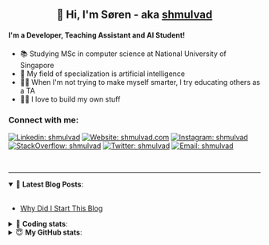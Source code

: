 <h2 align="center">
	👋 Hi, I'm Søren - aka <a href="https://shmulvad.com">shmulvad</a>
</h2>

#### I'm a Developer, Teaching Assistant and AI Student!
- 📚 Studying MSc in computer science at National University of Singapore
- 🧠 My field of specialization is artificial intelligence
- 👨‍🏫 When I'm not trying to make myself smarter, I try educating others as a TA
- 👨‍💻 I love to build my own stuff

### Connect with me:

[![Linkedin: shmulvad](https://img.shields.io/badge/shmulvad-blue?style=flat&logo=Linkedin&logoColor=white)][linkedin]
[![Website: shmulvad.com](https://img.shields.io/badge/shmulvad.com-47CCCC?&style=flat&logo=Google-Chrome&logoColor=white)][website]
[![Instagram: shmulvad](https://img.shields.io/badge/-@shmulvad-purple?style=flat&logo=Instagram&logoColor=white)][instagram]
[![StackOverflow: shmulvad](https://img.shields.io/badge/shmulvad-FE7A16?style=flat&logo=stack-overflow&logoColor=white)][stackOverflow]
[![Twitter: shmulvad](https://img.shields.io/badge/@shmulvad-1ca0f1?style=flat&logo=twitter&logoColor=white)][twitter]
[![Email: shmulvad](https://img.shields.io/badge/shmulvad-D14836?style=flat&logo=gmail&logoColor=white)][mail]

<br />

---

<details open>
 <summary>📕 <b>Latest Blog Posts</b>: </summary>

<br>

<!-- BLOG-POST-LIST:START -->
- [Why Did I Start This Blog](https://shmulvad.com/blog/why-did-start-this-blog)
<!-- BLOG-POST-LIST:END -->

</details>

<!-- --- -->

<details>
 <summary>🤖 <b>Coding stats</b>: </summary>

<br>

<!--START_SECTION:waka-->
**I'm a Night 🦉** 

```text
🌞 Morning    75 commits     ████░░░░░░░░░░░░░░░░░░░░░   18.84% 
🌆 Daytime    102 commits    ██████░░░░░░░░░░░░░░░░░░░   25.63% 
🌃 Evening    98 commits     ██████░░░░░░░░░░░░░░░░░░░   24.62% 
🌙 Night      123 commits    ███████░░░░░░░░░░░░░░░░░░   30.9%

```


📊 **This Week I Spent My Time On** 

```text
💬 Programming Languages: 
Python                   9 hrs 57 mins       ███████████████░░░░░░░░░░   61.29% 
Other                    5 hrs 59 mins       █████████░░░░░░░░░░░░░░░░   36.89% 
Text                     7 mins              ░░░░░░░░░░░░░░░░░░░░░░░░░   0.82% 
TeX                      5 mins              ░░░░░░░░░░░░░░░░░░░░░░░░░   0.58% 
JavaScript               4 mins              ░░░░░░░░░░░░░░░░░░░░░░░░░   0.42%

🔥 Editors: 
Sublime Text             8 hrs 30 mins       █████████████░░░░░░░░░░░░   52.3% 
Zsh                      5 hrs 58 mins       █████████░░░░░░░░░░░░░░░░   36.77% 
VS Code                  1 hr 46 mins        ██░░░░░░░░░░░░░░░░░░░░░░░   10.93%

🐱‍💻 Projects: 
Unknown Project          9 hrs 50 mins       ███████████████░░░░░░░░░░   60.57% 
Terminal                 5 hrs 58 mins       █████████░░░░░░░░░░░░░░░░   36.77% 
SLP-Exer                 25 mins             ░░░░░░░░░░░░░░░░░░░░░░░░░   2.62% 
ai-planning              0 secs              ░░░░░░░░░░░░░░░░░░░░░░░░░   0.05%

```


<!--END_SECTION:waka-->

</details>

<!-- --- -->

<details>
 <summary>😇 <b>My GitHub stats</b>: </summary>

<br>

<img align="left" alt="shmulvad's Github Stats" src="https://github-readme-stats.vercel.app/api?username=shmulvad&show_icons=true&hide_border=true" />

</details>



[website]: https://shmulvad.com
[twitter]: https://twitter.com/shmulvad
[linkedin]: https://linkedin.com/in/shmulvad
[instagram]: https://instagram.com/shmulvad
[stackOverflow]: https://stackoverflow.com/users/9248793/shmulvad
[mail]: mailto:shmulvad@gmail.com
[github]: https://github.com/shmulvad
